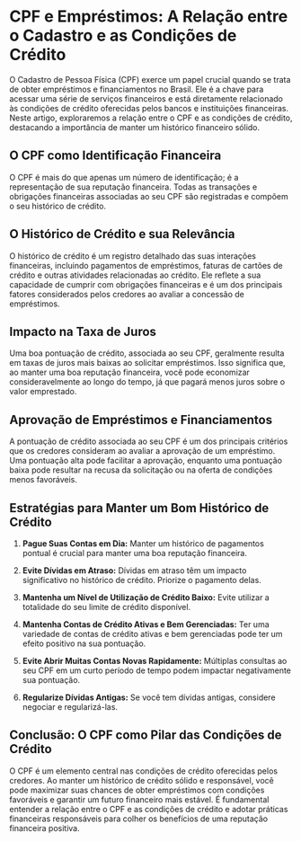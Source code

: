# CPF e Empréstimos: A Relação entre o Cadastro e as Condições de Crédito

O Cadastro de Pessoa Física (CPF) exerce um papel crucial quando se trata de obter empréstimos e financiamentos no Brasil. Ele é a chave para acessar uma série de serviços financeiros e está diretamente relacionado às condições de crédito oferecidas pelos bancos e instituições financeiras. Neste artigo, exploraremos a relação entre o CPF e as condições de crédito, destacando a importância de manter um histórico financeiro sólido.

## O CPF como Identificação Financeira

O CPF é mais do que apenas um número de identificação; é a representação de sua reputação financeira. Todas as transações e obrigações financeiras associadas ao seu CPF são registradas e compõem o seu histórico de crédito.

## O Histórico de Crédito e sua Relevância

O histórico de crédito é um registro detalhado das suas interações financeiras, incluindo pagamentos de empréstimos, faturas de cartões de crédito e outras atividades relacionadas ao crédito. Ele reflete a sua capacidade de cumprir com obrigações financeiras e é um dos principais fatores considerados pelos credores ao avaliar a concessão de empréstimos.

## Impacto na Taxa de Juros

Uma boa pontuação de crédito, associada ao seu CPF, geralmente resulta em taxas de juros mais baixas ao solicitar empréstimos. Isso significa que, ao manter uma boa reputação financeira, você pode economizar consideravelmente ao longo do tempo, já que pagará menos juros sobre o valor emprestado.

## Aprovação de Empréstimos e Financiamentos

A pontuação de crédito associada ao seu CPF é um dos principais critérios que os credores consideram ao avaliar a aprovação de um empréstimo. Uma pontuação alta pode facilitar a aprovação, enquanto uma pontuação baixa pode resultar na recusa da solicitação ou na oferta de condições menos favoráveis.

## Estratégias para Manter um Bom Histórico de Crédito

1. **Pague Suas Contas em Dia:** Manter um histórico de pagamentos pontual é crucial para manter uma boa reputação financeira.

2. **Evite Dívidas em Atraso:** Dívidas em atraso têm um impacto significativo no histórico de crédito. Priorize o pagamento delas.

3. **Mantenha um Nível de Utilização de Crédito Baixo:** Evite utilizar a totalidade do seu limite de crédito disponível.

4. **Mantenha Contas de Crédito Ativas e Bem Gerenciadas:** Ter uma variedade de contas de crédito ativas e bem gerenciadas pode ter um efeito positivo na sua pontuação.

5. **Evite Abrir Muitas Contas Novas Rapidamente:** Múltiplas consultas ao seu CPF em um curto período de tempo podem impactar negativamente sua pontuação.

6. **Regularize Dívidas Antigas:** Se você tem dívidas antigas, considere negociar e regularizá-las.

## Conclusão: O CPF como Pilar das Condições de Crédito

O CPF é um elemento central nas condições de crédito oferecidas pelos credores. Ao manter um histórico de crédito sólido e responsável, você pode maximizar suas chances de obter empréstimos com condições favoráveis e garantir um futuro financeiro mais estável. É fundamental entender a relação entre o CPF e as condições de crédito e adotar práticas financeiras responsáveis para colher os benefícios de uma reputação financeira positiva.